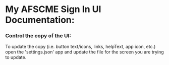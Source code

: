 # My AFSCME Sign In UI Documentation:

### Control the copy of the UI:

To update the copy (i.e. button text/icons, links, helpText, app icon, etc.) open the 'settings.json' app and update the file for the screen you are trying to update. 
